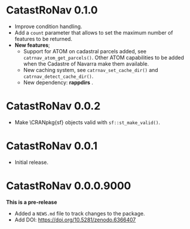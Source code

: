 # CatastRoNav 0.1.0

-   Improve condition handling.
-   Add a `count` parameter that allows to set the maximum number of features to
    be returned.
-   **New features**;
    -   Support for ATOM on cadastral parcels added, see
        `catrnav_atom_get_parcels()`. Other ATOM capabilities to be added when
        the Cadastre of Navarra make them available.
    -   New caching system, see `catrnav_set_cache_dir()` and
        `catrnav_detect_cache_dir()`.
    -   New dependency: **rappdirs** .

# CatastRoNav 0.0.2

-   Make \CRANpkg{sf} objects valid with `sf::st_make_valid()`.

# CatastRoNav 0.0.1

-   Initial release.

# CatastRoNav 0.0.0.9000

**This is a pre-release**

-   Added a `NEWS.md` file to track changes to the package.
-   Add DOI: <https://doi.org/10.5281/zenodo.6366407>
